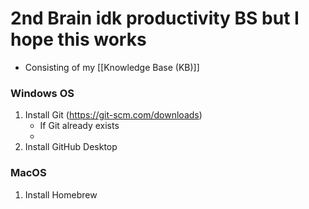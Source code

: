 # 2nd Brain idk productivity BS but I hope this works
- Consisting of my [[Knowledge Base (KB)]]

### Windows OS
1. Install Git (https://git-scm.com/downloads)
	- If Git already exists
	-
1. Install GitHub Desktop

### MacOS
1. Install Homebrew